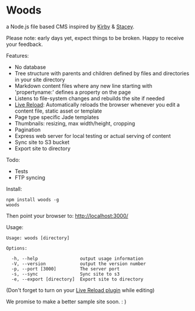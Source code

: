 Woods
=====

a Node.js file based CMS inspired by [Kirby](http://getkirby.com/) & [Stacey](http://www.staceyapp.com/).

Please note: early days yet, expect things to be broken. Happy to receive your feedback.

Features:

*   No database
*   Tree structure with parents and children defined by files and directories in your site directory
*   Markdown content files where any new line starting with 'propertyname:' defines a property on the page
*   Listens to file-system changes and rebuilds the site if needed
*   [Live Reload](https://chrome.google.com/webstore/detail/livereload/jnihajbhpnppcggbcgedagnkighmdlei): Automatically reloads the browser whenever you edit a content file, static asset or template
*   Page type specific Jade templates
*   Thumbnails: resizing, max width/height, cropping
*   Pagination
*   Express web server for local testing or actual serving of content
*   Sync site to S3 bucket
*	Export site to directory

Todo:

*   Tests
*   FTP syncing

Install:

    npm install woods -g
    woods

Then point your browser to: 
[http://localhost:3000/](http://localhost:3000/)

Usage:

    Usage: woods [directory]
    
    Options:
    
      -h, --help                output usage information
      -V, --version             output the version number
      -p, --port [3000]         The server port
      -s, --sync                Sync site to s3
      -e, --export [directory]  Export site to directory

(Don't forget to turn on your [Live Reload plugin](https://chrome.google.com/webstore/detail/livereload/jnihajbhpnppcggbcgedagnkighmdlei) while editing)

We promise to make a better sample site soon. : )
